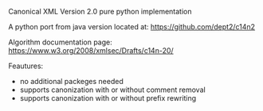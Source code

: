 Canonical XML Version 2.0 pure python implementation


A python port from java version located at:
    https://github.com/dept2/c14n2


Algorithm documentation page:
    https://www.w3.org/2008/xmlsec/Drafts/c14n-20/


Feautures:
* no additional packeges needed
* supports canonization with or without comment removal
* supports canonization with or without prefix rewriting
